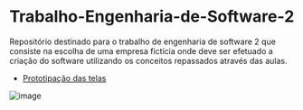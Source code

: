 # Trabalho-Engenharia-de-Software-2
Repositório destinado para o trabalho de engenharia de software 2 que consiste na escolha de uma empresa fictícia onde deve ser efetuado a criação do software utilizando os conceitos repassados através das aulas.

- [Prototipação das telas](https://www.figma.com/file/EawV0t4Uik3ItfsFJfE5tX/Untitled?type=design&node-id=0%3A1&mode=design&t=aO8T8BqpWqe2IDzi-1)

![image](https://github.com/willdalp/Trabalho-Engenharia-de-Software-2/assets/80592079/e1fd0eeb-ff7d-4db0-a036-3de0a2558aa5)
